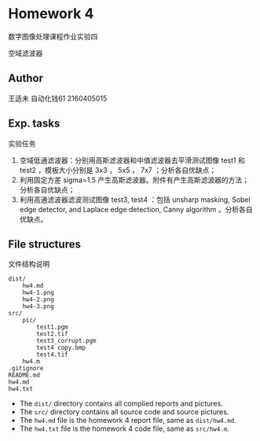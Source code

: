 # Homework 4
数字图像处理课程作业实验四

空域滤波器

## Author
王适未 自动化钱61 2160405015

## Exp. tasks
实验任务

1. 空域低通滤波器：分别用高斯滤波器和中值滤波器去平滑测试图像 test1 和 test2 ，模板大小分别是 3x3 ， 5x5 ， 7x7 ；分析各自优缺点；
2. 利用固定方差 sigma=1.5 产生高斯滤波器。附件有产生高斯滤波器的方法；分析各自优缺点；
3. 利用高通滤波器滤波测试图像 test3, test4 ：包括 unsharp masking, Sobel edge detector, and Laplace edge detection, Canny algorithm 。分析各自优缺点。

## File structures
文件结构说明

```
dist/
    hw4.md
    hw4-1.png
    hw4-2.png
    hw4-3.png
src/
    pic/
        test1.pgm
        test2.tif
        test3_corrupt.pgm
        test4 copy.bmp
        test4.tif
    hw4.m
.gitignore
README.md
hw4.md
hw4.txt
```

- The `dist/` directory contains all complied reports and pictures.
- The `src/` directory contains all source code and source pictures.
- The `hw4.md` file is the homework 4 report file, same as `dist/hw4.md`.
- The `hw4.txt` file is the homework 4 code file, same as `src/hw4.m`.
